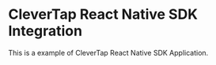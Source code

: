 # CleverTap React Native SDK Integration

This is a example of CleverTap React Native SDK Application.
